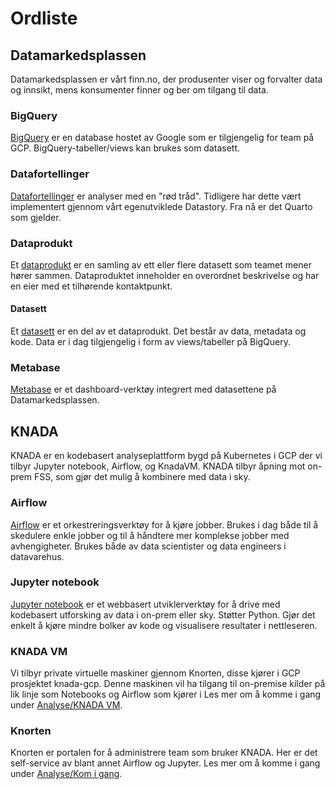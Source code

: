 # Ordliste

## Datamarkedsplassen
Datamarkedsplassen er vårt finn.no, der produsenter viser og forvalter data og innsikt, mens konsumenter finner og ber om tilgang til data.

### BigQuery
[BigQuery](dataprodukter/index.md#flytte-data-til-bigquery) er en database hostet av Google som er tilgjengelig for team på GCP.
BigQuery-tabeller/views kan brukes som datasett.

### Datafortellinger
[Datafortellinger](analyse/datafortellinger.md) er analyser med en "rød tråd".
Tidligere har dette vært implementert gjennom vårt egenutviklede Datastory.
Fra nå er det Quarto som gjelder.

### Dataprodukt
Et [dataprodukt](dataprodukter/dataprodukt.md) er en samling av ett eller flere datasett som teamet mener hører sammen.
Dataproduktet inneholder en overordnet beskrivelse og har en eier med et tilhørende kontaktpunkt.

#### Datasett
Et [datasett](dataprodukter/dataprodukt.md#hva-er-et-datasett) er en del av et dataprodukt.
Det består av data, metadata og kode.
Data er i dag tilgjengelig i form av views/tabeller på BigQuery.

### Metabase
[Metabase](analyse/metabase.md) er et dashboard-verktøy integrert med datasettene på Datamarkedsplassen.

## KNADA
KNADA er en kodebasert analyseplattform bygd på Kubernetes i GCP der vi tilbyr Jupyter notebook, Airflow, og KnadaVM.
KNADA tilbyr åpning mot on-prem FSS, som gjør det mulig å kombinere med data i sky.

### Airflow
[Airflow](analyse/airflow/knada-airflow.md) er et orkestreringsverktøy for å kjøre jobber.
Brukes i dag både til å skedulere enkle jobber og til å håndtere mer komplekse jobber med avhengigheter.
Brukes både av data scientister og data engineers i datavarehus.

### Jupyter notebook
[Jupyter notebook](analyse/notebook/knada-notebook.md) er et webbasert utviklerverktøy for å drive med kodebasert utforsking av data i on-prem eller sky.
Støtter Python.
Gjør det enkelt å kjøre mindre bolker av kode og visualisere resultater i nettleseren.

### KNADA VM
Vi tilbyr private virtuelle maskiner gjennom Knorten, disse kjører i GCP prosjektet knada-gcp.
Denne maskinen vil ha tilgang til on-premise kilder på lik linje som Notebooks og Airflow som kjører i
Les mer om å komme i gang under [Analyse/KNADA VM](analyse/knada-vm/).

### Knorten
Knorten er portalen for å administrere team som bruker KNADA.
Her er det self-service av blant annet  Airflow og Jupyter.
Les mer om å komme i gang under [Analyse/Kom i gang](analyse/kom-i-gang/).
